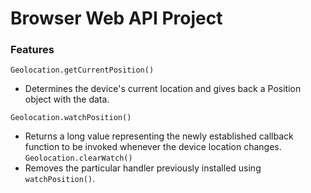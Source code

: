 # Browser Web API Project


### Features
`Geolocation.getCurrentPosition()`
- Determines the device's current location and gives back a Position object with the data.

`Geolocation.watchPosition()`
- Returns a long value representing the newly established callback function to be invoked whenever the device location changes.
`Geolocation.clearWatch()`
- Removes the particular handler previously installed using `watchPosition()`.

